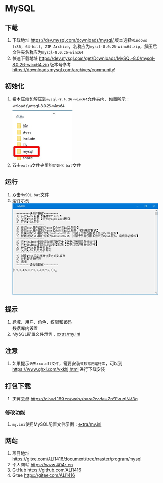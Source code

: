 # MySQL

## 下载

1. 下载地址 <https://dev.mysql.com/downloads/mysql/> 版本选择`Windows (x86, 64-bit), ZIP Archive`，名称应为`mysql-8.0.26-winx64.zip`，解压后文件夹名称应为`mysql-8.0.26-winx64`
2. 快速下载地址 <https://dev.mysql.com/get/Downloads/MySQL-8.0/mysql-8.0.26-winx64.zip> 版本号参考 <https://downloads.mysql.com/archives/community/>

## 初始化

1. 把本压缩包解压到`mysql-8.0.26-winx64`文件夹内，如图所示：  
![初始化示例](img/初始化示例.jpg)
2. 双击`extra`文件夹里的`初始化.bat`文件

## 运行

1. 双击`MySQL.bat`文件
2. 运行示例  
![运行示例](img/运行示例.jpg)

## 提示

1. 跨域、用户、角色、权限和密码  
   数据库内设置
2. MySQL配置文件示例：[extra/my.ini](extra/my.ini)

## 注意

1. 如果提示`丢失xxx.dll文件`，需要安装`微软常用运行库`，可以到 <https://www.ghxi.com/yxkhj.html> 进行下载安装

## 打包下载

1. 天翼云盘 <https://cloud.189.cn/web/share?code=ZnYFvuqINV3q>

### 修改功能

1. `my.ini`使用MySQL配置文件示例：[extra/my.ini](extra/my.ini)

## 网站

1. 项目地址 <https://gitee.com/ALI1416/document/tree/master/program/mysql>
2. 个人网站 <https://www.404z.cn>
3. GitHub <https://github.com/ALI1416>
4. Gitee <https://gitee.com/ALI1416>

